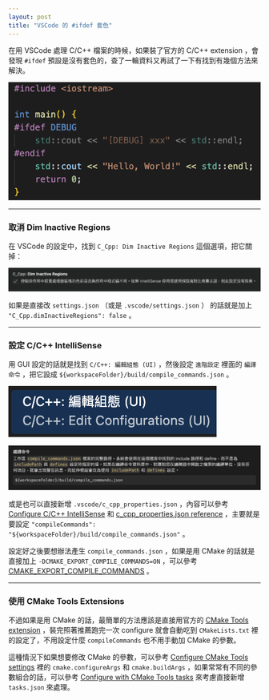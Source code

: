 ```yaml
---
layout: post
title: "VSCode 的 #ifdef 套色"
---
```


在用 VSCode 處理 C/C++ 檔案的時候，如果裝了官方的 C/C++ extension ，會發現 `#ifdef` 預設是沒有套色的，查了一輪資料又再試了一下有找到有幾個方法來解決。

![](/assets/images/2024-01-24/ifdef.png)

---

### 取消 Dim Inactive Regions

在 VSCode 的設定中，找到 `C_Cpp: Dim Inactive Regions` 這個選項，把它關掉：

![Dim Inactive Regions](/assets/images/2024-01-24/dim-inactive-regions.png)

如果是直接改 `settings.json` （或是 `.vscode/settings.json` ） 的話就是加上 `"C_Cpp.dimInactiveRegions": false` 。

---

### 設定 C/C++ IntelliSense

用 GUI 設定的話就是找到 `C/C++: 編輯組態 (UI)` ，然後設定 `進階設定` 裡面的 `編譯命令` ，把它設成 `${workspaceFolder}/build/compile_commands.json` 。

![C/C++ IntelliSense](/assets/images/2024-01-24/c-cpp-edit-ui.png)

![C/C++ IntelliSense](/assets/images/2024-01-24/compile-commands.png)

或是也可以直接新增 `.vscode/c_cpp_properties.json` ，內容可以參考 [Configure C/C++ IntelliSense](https://code.visualstudio.com/docs/cpp/configure-intellisense) 和 [c_cpp_properties.json reference](https://code.visualstudio.com/docs/cpp/c-cpp-properties-schema-reference) ，主要就是要設定 `"compileCommands": "${workspaceFolder}/build/compile_commands.json"` 。

設定好之後要想辦法產生 `compile_commands.json` ，如果是用 CMake 的話就是直接加上 `-DCMAKE_EXPORT_COMPILE_COMMANDS=ON` ，可以參考 [CMAKE_EXPORT_COMPILE_COMMANDS](https://cmake.org/cmake/help/latest/variable/CMAKE_EXPORT_COMPILE_COMMANDS.html) 。

---

### 使用 CMake Tools Extensions

不過如果是用 CMake 的話，最簡單的方法應該是直接用官方的 [CMake Tools extension](https://marketplace.visualstudio.com/items?itemName=ms-vscode.cmake-tools) ，裝完照著推薦跑完一次 configure 就會自動吃到 `CMakeLists.txt` 裡的設定了，不用設定什麼 `compileCommands` 也不用手動加 CMake 的參數。

這種情況下如果想要修改 CMake 的參數，可以參考 [Configure CMake Tools settings](https://github.com/microsoft/vscode-cmake-tools/blob/main/docs/cmake-settings.md) 裡的 `cmake.configureArgs` 和 `cmake.buildArgs` ，如果常常有不同的參數組合的話，可以參考 [Configure with CMake Tools tasks](https://github.com/microsoft/vscode-cmake-tools/blob/main/docs/tasks.md) 來考慮直接新增 `tasks.json` 來處理。
